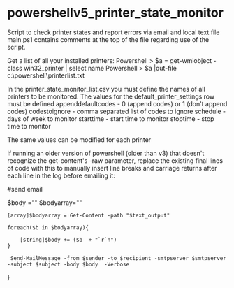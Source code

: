 # powershellv5_printer_state_monitor
Script to check printer states and report errors via email and local text file
main.ps1 contains comments at the top of the file regarding use of the script.

Get a list of all your installed printers:
Powershell > $a = get-wmiobject -class win32_printer | select name
Powershell > $a |out-file c:\powershell\printerlist.txt

In the printer_state_monitor_list.csv you must define the names of all printers to be monitored. 
The values for the default_printer_settings row must be defined
appenddefaultcodes - 0 (append codes) or 1 (don't append codes)
codestoignore - comma separated list of codes to ignore
schedule - days of week to monitor
starttime - start time to monitor
stoptime - stop time to monitor

The same values can be modified for each printer

If running an older version of powershell (older than v3) that doesn't recognize the get-content's -raw parameter, replace the existing final lines of code with this to manually insert line breaks and carriage returns after each line in the log before emailing it: 

    
 #send email 
    
   $body =""
   $bodyarray=""
   
    [array]$bodyarray = Get-Content -path "$text_output"
    
    foreach($b in $bodyarray){
        
        [string]$body += ($b  + "`r`n")
    }
   
     Send-MailMessage -from $sender -to $recipient -smtpserver $smtpserver -subject $subject -body $body  -Verbose

}
